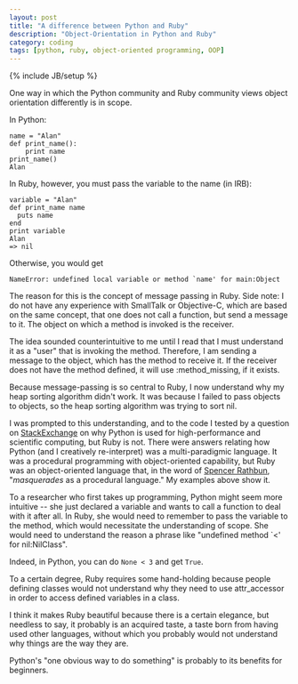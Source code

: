 ```yaml
---
layout: post
title: "A difference between Python and Ruby"
description: "Object-Orientation in Python and Ruby"
category: coding
tags: [python, ruby, object-oriented programming, OOP]
---
```

{% include JB/setup %}

One way in which the Python community and Ruby community views object orientation
differently is in scope.

In Python:

    name = "Alan"
    def print_name():
        print name
    print_name()
    Alan

In Ruby, however, you must pass the variable to the name (in IRB):

    variable = "Alan"
    def print_name name
      puts name
    end
    print variable
    Alan
    => nil

Otherwise, you would get

    NameError: undefined local variable or method `name' for main:Object

The reason for this is the concept of message passing in Ruby. Side note: I do not
have any experience with SmallTalk or Objective-C, which are based on the same concept,
that one does not call a function, but send a message to it. The object on which
a method is invoked is the receiver.

The idea sounded counterintuitive to me until I read that I must understand it as
a "user" that is invoking the method. Therefore, I am sending a message to the object,
which has the method to receive it. If the receiver does not have the method defined, 
it will use :method_missing, if it exists.

Because message-passing is so central to Ruby, I now understand why my
heap sorting algorithm didn't work. It was because I failed to pass objects
to objects, so the heap sorting algorithm was trying to sort nil.

I was prompted to this understanding, and to the code I tested by a question
on [StackExchange](http://programmers.stackexchange.com/questions/138643/why-is-python-used-for-high-performance-scientific-computing-but-ruby-isnt) on why Python
is used for high-performance and scientific computing, but Ruby is not. There were
answers relating how Python (and I creatively re-interpret) was a multi-paradigmic
language. It was a procedural programming with object-oriented capability, but
Ruby was an object-oriented language that, in the word of 
[Spencer Rathbun](http://programmers.stackexchange.com/a/138655),
\"_masquerades_ as a procedural language." My examples above show it.

To a researcher who first takes up programming, Python might seem more intuitive -- 
she just declared a variable and wants to call a function to deal with it after all.
In Ruby,
she would need to remember to pass the variable to the method, which
would necessitate the understanding of scope. She would need to understand 
the reason a phrase like "undefined method \`<' for nil:NilClass".

Indeed, in Python, you can do `None < 3` and get `True`.

To a certain degree, Ruby requires some hand-holding because people defining classes
would not understand why they need to use attr_accessor in order to access
defined variables in a class.

I think it makes Ruby beautiful because there is a certain elegance, but needless
to say, it probably is an acquired taste, a taste born from having used other 
languages, without which you probably would not understand why things
are the way they are.

Python's "one obvious way to do something" is probably to its benefits for
beginners.